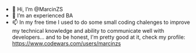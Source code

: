 - 👋 Hi, I’m @MarcinZS
- 👀 I’m an experienced BA
- 📫 In my free time I used to do some small coding chalenges to improve my technical knowledge and ability to communicate well with developers... and to be honest, I'm pretty good at it, check my profile: https://www.codewars.com/users/marcinzs
